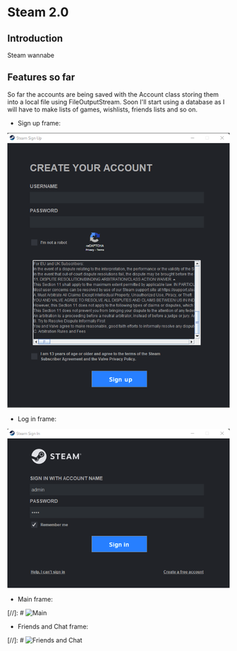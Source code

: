 # Steam 2.0

## Introduction

Steam wannabe

## Features so far

So far the accounts are being saved with the Account class storing them into a local file using FileOutputStream. Soon I'll start using a database as I will have to make lists of games, wishlists, friends lists and so on.

- Sign up frame:

![SignUp](READMEss/SignUpFrameSS.png)

- Log in frame:

![LogIn](READMEss/LogInFrameSS.png)

- Main frame:

[//]: # ![Main](READMEss/MainFrameSS.png)

- Friends and Chat frame:

[//]: # ![Friends and Chat](READMEss/FAndCSS.png)